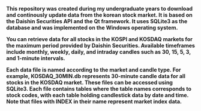 **This repository was created during my undergraduate years to download and continously update data from the korean stock market. It is based on the Daishin Securities API and the Qt framework. It uses SQLite3 as the database and was implemented on the Windows operating system.**

**You can retrieve data for all stocks in the KOSPI and KOSDAQ markets for the maximum period provided by Daishin Securities. Available timeframes include monthly, weekly, daily, and intraday candles such as 30, 15, 5, 3, and 1-minute intervals.**

**Each data file is named according to the market and candle type. For example, KOSDAQ_30MIN.db represents 30-minute candle data for all stocks in the KOSDAQ market. These files can be accessed using SQLite3. Each file contains tables where the table names corresponds to stock codes, with each table holding candlestick data by date and time. Note that files with INDEX in their name represent market index data.**
